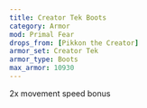 ```yaml
---
title: Creator Tek Boots
category: Armor
mod: Primal Fear
drops_from: [Pikkon the Creator]
armor_set: Creator Tek
armor_type: Boots
max_armor: 10930
---
```


2x movement speed bonus